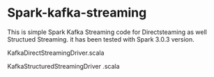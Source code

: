 # Spark-kafka-streaming
This is  simple Spark Kafka Streaming  code for Directsteaming as well Structued Streaming. it has been tested with Spark 3.0.3 version.


KafkaDirectStreamingDriver.scala


KafkaStructuredStreamingDriver .scala
